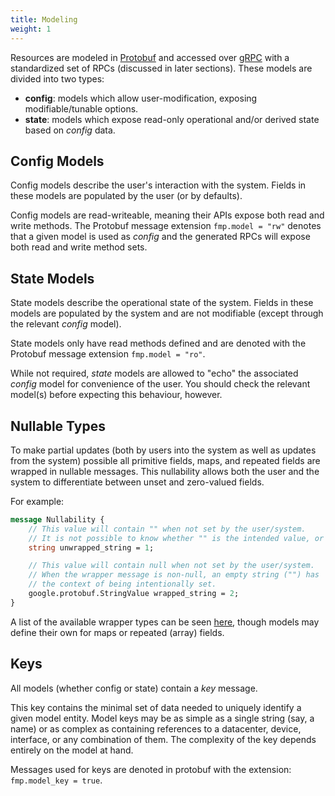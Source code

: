 ```yaml
---
title: Modeling
weight: 1
---
```


Resources are modeled in [Protobuf](https://developers.google.com/protocol-buffers) and accessed over [gRPC](https://grpc.io/) with a standardized set of RPCs (discussed in later sections). These models are divided into two types:

- **config**: models which allow user-modification, exposing modifiable/tunable options.
- **state**: models which expose read-only operational and/or derived state based on _config_ data.



## Config Models

Config models describe the user's interaction with the system. Fields in these models are populated by the user (or by defaults).

Config models are read-writeable, meaning their APIs expose both read and write methods. The Protobuf message extension `fmp.model = "rw"` denotes that a given model is used as _config_ and the generated RPCs will expose both read and write method sets.



## State Models

State models describe the operational state of the system. Fields in these models are populated by the system and are not modifiable (except through the relevant _config_ model). 

State models only have read methods defined and are denoted with the Protobuf message extension `fmp.model = "ro"`.

While not required, _state_ models are allowed to "echo" the associated _config_ model for convenience of the user. You should check the relevant model(s) before expecting this behaviour, however.


## Nullable Types

To make partial updates (both by users into the system as well as updates from the system) possible all primitive fields, maps, and repeated fields are wrapped in nullable messages. This nullability allows both the user and the system to differentiate between unset and zero-valued fields.

For example:

```proto
message Nullability {
    // This value will contain "" when not set by the user/system.
    // It is not possible to know whether "" is the intended value, or simply omitted.
    string unwrapped_string = 1;

    // This value will contain null when not set by the user/system.
    // When the wrapper message is non-null, an empty string ("") has
    // the context of being intentionally set.
    google.protobuf.StringValue wrapped_string = 2;
}
```

A list of the available wrapper types can be seen [here](https://developers.google.com/protocol-buffers/docs/reference/google.protobuf), though models may define their own for maps or repeated (array) fields.


## Keys

All models (whether config or state) contain a _key_ message.

This key contains the minimal set of data needed to uniquely identify a given model entity. Model keys may be as simple as a single string (say, a name) or as complex as containing references to a datacenter, device, interface, or any combination of them. The complexity of the key depends entirely on the model at hand.

Messages used for keys are denoted in protobuf with the extension: `fmp.model_key = true`.
